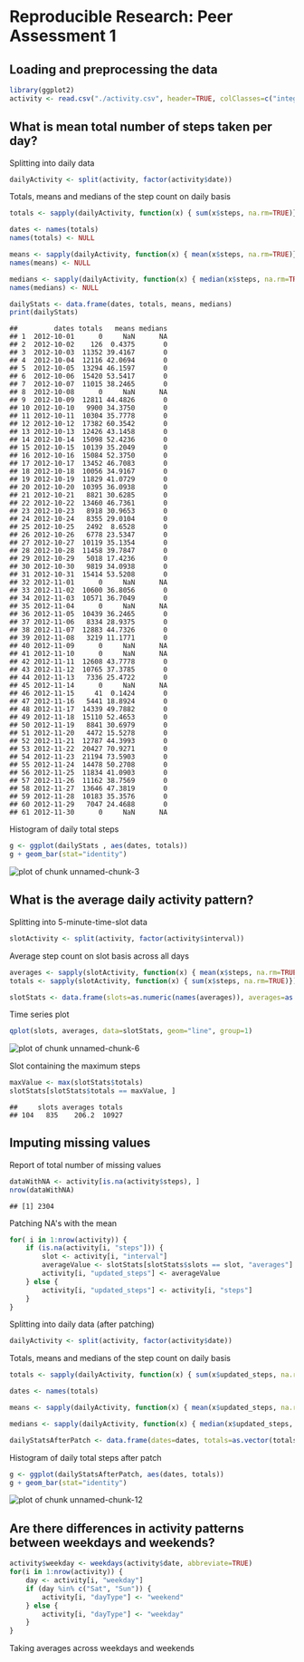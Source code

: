 # Reproducible Research: Peer Assessment 1


## Loading and preprocessing the data


```r
library(ggplot2)
activity <- read.csv("./activity.csv", header=TRUE, colClasses=c("integer", "Date", "integer"))
```


## What is mean total number of steps taken per day?

Splitting into daily data

```r
dailyActivity <- split(activity, factor(activity$date))
```

Totals, means and medians of the step count on daily basis

```r
totals <- sapply(dailyActivity, function(x) { sum(x$steps, na.rm=TRUE)})

dates <- names(totals)
names(totals) <- NULL

means <- sapply(dailyActivity, function(x) { mean(x$steps, na.rm=TRUE)})
names(means) <- NULL

medians <- sapply(dailyActivity, function(x) { median(x$steps, na.rm=TRUE)})
names(medians) <- NULL

dailyStats <- data.frame(dates, totals, means, medians)
print(dailyStats)
```

```
##         dates totals   means medians
## 1  2012-10-01      0     NaN      NA
## 2  2012-10-02    126  0.4375       0
## 3  2012-10-03  11352 39.4167       0
## 4  2012-10-04  12116 42.0694       0
## 5  2012-10-05  13294 46.1597       0
## 6  2012-10-06  15420 53.5417       0
## 7  2012-10-07  11015 38.2465       0
## 8  2012-10-08      0     NaN      NA
## 9  2012-10-09  12811 44.4826       0
## 10 2012-10-10   9900 34.3750       0
## 11 2012-10-11  10304 35.7778       0
## 12 2012-10-12  17382 60.3542       0
## 13 2012-10-13  12426 43.1458       0
## 14 2012-10-14  15098 52.4236       0
## 15 2012-10-15  10139 35.2049       0
## 16 2012-10-16  15084 52.3750       0
## 17 2012-10-17  13452 46.7083       0
## 18 2012-10-18  10056 34.9167       0
## 19 2012-10-19  11829 41.0729       0
## 20 2012-10-20  10395 36.0938       0
## 21 2012-10-21   8821 30.6285       0
## 22 2012-10-22  13460 46.7361       0
## 23 2012-10-23   8918 30.9653       0
## 24 2012-10-24   8355 29.0104       0
## 25 2012-10-25   2492  8.6528       0
## 26 2012-10-26   6778 23.5347       0
## 27 2012-10-27  10119 35.1354       0
## 28 2012-10-28  11458 39.7847       0
## 29 2012-10-29   5018 17.4236       0
## 30 2012-10-30   9819 34.0938       0
## 31 2012-10-31  15414 53.5208       0
## 32 2012-11-01      0     NaN      NA
## 33 2012-11-02  10600 36.8056       0
## 34 2012-11-03  10571 36.7049       0
## 35 2012-11-04      0     NaN      NA
## 36 2012-11-05  10439 36.2465       0
## 37 2012-11-06   8334 28.9375       0
## 38 2012-11-07  12883 44.7326       0
## 39 2012-11-08   3219 11.1771       0
## 40 2012-11-09      0     NaN      NA
## 41 2012-11-10      0     NaN      NA
## 42 2012-11-11  12608 43.7778       0
## 43 2012-11-12  10765 37.3785       0
## 44 2012-11-13   7336 25.4722       0
## 45 2012-11-14      0     NaN      NA
## 46 2012-11-15     41  0.1424       0
## 47 2012-11-16   5441 18.8924       0
## 48 2012-11-17  14339 49.7882       0
## 49 2012-11-18  15110 52.4653       0
## 50 2012-11-19   8841 30.6979       0
## 51 2012-11-20   4472 15.5278       0
## 52 2012-11-21  12787 44.3993       0
## 53 2012-11-22  20427 70.9271       0
## 54 2012-11-23  21194 73.5903       0
## 55 2012-11-24  14478 50.2708       0
## 56 2012-11-25  11834 41.0903       0
## 57 2012-11-26  11162 38.7569       0
## 58 2012-11-27  13646 47.3819       0
## 59 2012-11-28  10183 35.3576       0
## 60 2012-11-29   7047 24.4688       0
## 61 2012-11-30      0     NaN      NA
```
Histogram of daily total steps

```r
g <- ggplot(dailyStats , aes(dates, totals))
g + geom_bar(stat="identity")
```

![plot of chunk unnamed-chunk-3](figure/unnamed-chunk-3.png) 

## What is the average daily activity pattern?

Splitting into 5-minute-time-slot data

```r
slotActivity <- split(activity, factor(activity$interval))
```

Average step count on slot basis across all days

```r
averages <- sapply(slotActivity, function(x) { mean(x$steps, na.rm=TRUE)})
totals <- sapply(slotActivity, function(x) { sum(x$steps, na.rm=TRUE)})

slotStats <- data.frame(slots=as.numeric(names(averages)), averages=as.vector(averages), totals=as.vector(totals))
```

Time series plot


```r
qplot(slots, averages, data=slotStats, geom="line", group=1)
```

![plot of chunk unnamed-chunk-6](figure/unnamed-chunk-6.png) 

Slot containing the maximum steps


```r
maxValue <- max(slotStats$totals)
slotStats[slotStats$totals == maxValue, ]
```

```
##     slots averages totals
## 104   835    206.2  10927
```


## Imputing missing values

Report of total number of missing values

```r
dataWithNA <- activity[is.na(activity$steps), ]
nrow(dataWithNA)
```

```
## [1] 2304
```

Patching NA's with the mean

```r
for( i in 1:nrow(activity)) {
    if (is.na(activity[i, "steps"])) {
        slot <- activity[i, "interval"]
        averageValue <- slotStats[slotStats$slots == slot, "averages"]
        activity[i, "updated_steps"] <- averageValue
    } else {
        activity[i, "updated_steps"] <- activity[i, "steps"]
    }
}
```

Splitting into daily data (after patching)

```r
dailyActivity <- split(activity, factor(activity$date))
```

Totals, means and medians of the step count on daily basis

```r
totals <- sapply(dailyActivity, function(x) { sum(x$updated_steps, na.rm=TRUE)})

dates <- names(totals)

means <- sapply(dailyActivity, function(x) { mean(x$updated_steps, na.rm=TRUE)})

medians <- sapply(dailyActivity, function(x) { median(x$updated_steps, na.rm=TRUE)})

dailyStatsAfterPatch <- data.frame(dates=dates, totals=as.vector(totals), means=as.vector(means), medians=as.vector(medians))
```
Histogram of daily total steps after patch

```r
g <- ggplot(dailyStatsAfterPatch, aes(dates, totals))
g + geom_bar(stat="identity")
```

![plot of chunk unnamed-chunk-12](figure/unnamed-chunk-12.png) 
## Are there differences in activity patterns between weekdays and weekends? 


```r
activity$weekday <- weekdays(activity$date, abbreviate=TRUE)
for(i in 1:nrow(activity)) {
    day <- activity[i, "weekday"]
    if (day %in% c("Sat", "Sun")) {
        activity[i, "dayType"] <- "weekend"
    } else {
        activity[i, "dayType"] <- "weekday"
    }
}
```

Taking averages across weekdays and weekends
